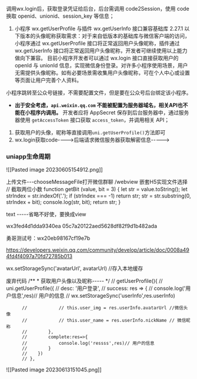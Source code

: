 调用wx.login后，获取登录凭证给后台，后台需调用 code2Session，使用 code 换取 openid、unionid、session_key 等信息；
1. 小程序 wx.getUserProfile 与插件 wx.getUserInfo 接口兼容基础库 2.27.1 以下版本的头像昵称获取需求：对于来自低版本的基础库与微信客户端的访问，小程序通过 wx.getUserProfile 接口将正常返回用户头像昵称，插件通过 wx.getUserInfo 接口将正常返回用户头像昵称，开发者可继续使用以上能力做向下兼容。
目前小程序开发者可以通过 wx.login 接口直接获取用户的 openId 与 unionId 信息，实现微信身份登录。对许多小程序使用场景，用户无需提供头像昵称。如有必要场景需收集用户头像昵称，可在个人中心或设置等页面让用户完善个人资料。

小程序跳转至公众号链接，不需要配置文件，但是要在公众号后台绑定该小程序。

- **出于安全考虑，`api.weixin.qq.com` 不能被配置为服务器域名，相关API也不能在小程序内调用。** 开发者应将 AppSecret 保存到后台服务器中，通过服务器使用 `getAccessToken` 接口获取 `access_token`，并调用相关 API；

1. 获取用户的头像，昵称等直接调用`uni.getUserProfile()`方法即可
2. wx.login获取code---->后端请求微信服务器获取解密信息----->


### uniapp生命周期
![[Pasted image 20230605154912.png]]


上传文件---chooseMessageFile打开微信群聊  /webview 嵌套H5实现文件选择
// 截取两位小数
	function getBit (value, bit = 3) {
	  let str = value.toString();
	  let strIndex = str.indexOf('.');
	  if (strIndex === -1) return str;
	  str = str.substring(0, strIndex + bit);
	  console.log(str, bit);
	  return str;
	}



text -----省略不好使，要换成view

wx3fed4d1dda9340ea
05c7a20122aed5628df82f9d1b482ada



勇哥测试号：wx20eb98167cf19e7b

https://developers.weixin.qq.com/community/develop/article/doc/0008a494fd4f4097a70fd72785b013

wx.setStorageSync('avatarUrl', avatarUrl) //存入本地缓存



废弃代码
		  /**
		   * 获取用户头像以及昵称-----
		   */
		  // getUserProfile(){
		  // 	uni.getUserProfile({
		  // 		desc: '用户登录',
		  // 		success: res => {
		  // 			console.log('用户信息',res)// 用户的信息
				// 	 wx.setStorageSync('userInfo',res.userInfo)
					
		  // 			// this.user_img = res.userInfo.avatarUrl //微信头像
		  // 			// this.user_name = res.userInfo.nickName // 微信昵称
		  // 		},
		  // 		complete:res=>{
		  // 			console.log('ressss',res)// 用户的信息
		  // 		}
		  // 	})
		  // },


![[Pasted image 20230613151045.png]]